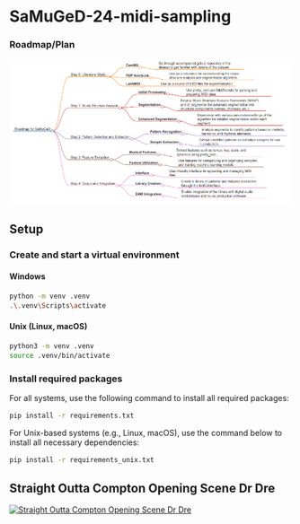 # SaMuGeD-24-midi-sampling

### Roadmap/Plan
![Roadmap for SaMuGeD](/docs/Roadmap_for_SaMuGeD.png) 

## Setup
### Create and start a virtual environment
#### Windows
```sh
python -m venv .venv
.\.venv\Scripts\activate
```

#### Unix (Linux, macOS)
```sh
python3 -m venv .venv
source .venv/bin/activate
```

### Install required packages
For all systems, use the following command to install all required packages:
```sh
pip install -r requirements.txt
```
For Unix-based systems (e.g., Linux, macOS), use the command below to install all necessary dependencies:
```sh
pip install -r requirements_unix.txt
```

## Straight Outta Compton Opening Scene Dr Dre

[![Straight Outta Compton Opening Scene Dr Dre](https://img.youtube.com/vi/eiknHyeNCpY/0.jpg)](https://www.youtube.com/embed/eiknHyeNCpY)

